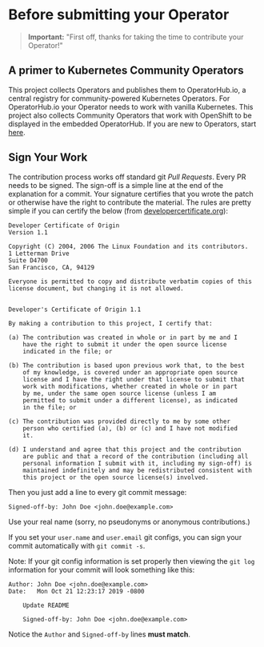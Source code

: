 # Before submitting your Operator

> **Important:** "First off, thanks for taking the time to contribute your Operator!"

## A primer to Kubernetes Community Operators

This project collects Operators and publishes them to OperatorHub.io, a central registry for community-powered Kubernetes Operators. For OperatorHub.io your Operator needs to work with vanilla Kubernetes.
This project also collects Community Operators that work with OpenShift to be displayed in the embedded OperatorHub. If you are new to Operators, start [here](https://github.com/operator-framework/getting-started).

## Sign Your Work

The contribution process works off standard git _Pull Requests_. Every PR needs to be signed. The sign-off is a simple line at the end of the explanation for a commit. Your signature certifies that you wrote the patch or otherwise have the right to contribute the material. The rules are pretty simple if you can certify the below (from [developercertificate.org](https://developercertificate.org/)):

```
Developer Certificate of Origin
Version 1.1

Copyright (C) 2004, 2006 The Linux Foundation and its contributors.
1 Letterman Drive
Suite D4700
San Francisco, CA, 94129

Everyone is permitted to copy and distribute verbatim copies of this
license document, but changing it is not allowed.


Developer's Certificate of Origin 1.1

By making a contribution to this project, I certify that:

(a) The contribution was created in whole or in part by me and I
    have the right to submit it under the open source license
    indicated in the file; or

(b) The contribution is based upon previous work that, to the best
    of my knowledge, is covered under an appropriate open source
    license and I have the right under that license to submit that
    work with modifications, whether created in whole or in part
    by me, under the same open source license (unless I am
    permitted to submit under a different license), as indicated
    in the file; or

(c) The contribution was provided directly to me by some other
    person who certified (a), (b) or (c) and I have not modified
    it.

(d) I understand and agree that this project and the contribution
    are public and that a record of the contribution (including all
    personal information I submit with it, including my sign-off) is
    maintained indefinitely and may be redistributed consistent with
    this project or the open source license(s) involved.
```

Then you just add a line to every git commit message:

    Signed-off-by: John Doe <john.doe@example.com>

Use your real name (sorry, no pseudonyms or anonymous contributions.)

If you set your `user.name` and `user.email` git configs, you can sign your commit automatically with `git commit -s`.

Note: If your git config information is set properly then viewing the `git log` information for your commit will look something like this:

```
Author: John Doe <john.doe@example.com>
Date:   Mon Oct 21 12:23:17 2019 -0800

    Update README

    Signed-off-by: John Doe <john.doe@example.com>
```

Notice the `Author` and `Signed-off-by` lines **must match**.


